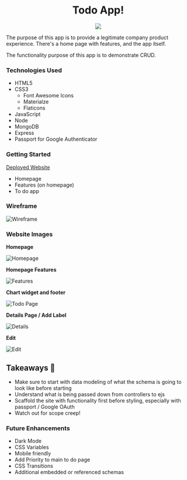 <h1 align="center">Todo App!</h1>

<div align="center"><img src="https://i.imgur.com/CSqin9r.jpeg" /></div>

The purpose of this app is to provide a legitimate company product experience. There's a home page with features, and the app itself.

The functionality purpose of this app is to demonstrate CRUD.

### Technologies Used

- HTML5
- CSS3
  - Font Awesome Icons
  - Materialze
  - Flaticons
- JavaScript
- Node
- MongoDB
- Express
- Passport for Google Authenticator

### Getting Started

[Deployed Website](https://forget-me-note.herokuapp.com/)

- Homepage
- Features (on homepage)
- To do app

### Wireframe

![Wireframe](https://i.imgur.com/eOkWyy8.png)

### Website Images

**Homepage**

![Homepage](https://i.imgur.com/WudhS2s.png)

**Homepage Features**

![Features](https://i.imgur.com/HBYQJiy.png)

**Chart widget and footer**

![Todo Page](https://i.imgur.com/4XuUDBT.png)

**Details Page / Add Label**

![Details](https://i.imgur.com/LKvzZbG.png)

**Edit**

![Edit](https://i.imgur.com/uXQznAJ.png)

## Takeaways 🧠

- Make sure to start with data modeling of what the schema is going to look like before starting
- Understand what is being passed down from controllers to ejs
- Scaffold the site with functionality first before styling, especially with passport / Google OAuth
- Watch out for scope creep!

### Future Enhancements

- Dark Mode
- CSS Variables
- Mobile friendly
- Add Priority to main to do page
- CSS Transitions
- Additional embedded or referenced schemas
